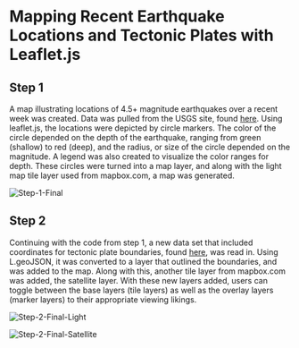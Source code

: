 # Mapping Recent Earthquake Locations and Tectonic Plates with Leaflet.js

## Step 1

A map illustrating locations of 4.5+ magnitude earthquakes over a recent week was created. Data was pulled from the USGS site, found [here](https://earthquake.usgs.gov/earthquakes/feed/v1.0/summary/4.5_week.geojson). Using leaflet.js, the locations were depicted by circle markers. The color of the circle depended on the depth of the earthquake, ranging from green (shallow) to red (deep), and the radius, or size of the circle depended on the magnitude. A legend was also created to visualize the color ranges for depth. These circles were turned into a map layer, and along with the light map tile layer used from mapbox.com, a map was generated.

![Step-1-Final](Images/Step-1-Final)


## Step 2

Continuing with the code from step 1, a new data set that included coordinates for tectonic plate boundaries, found [here](https://raw.githubusercontent.com/fraxen/tectonicplates/master/GeoJSON/PB2002_boundaries.json), was read in. Using L.geoJSON, it was converted to a layer that outlined the boundaries, and was added to the map. Along with this, another tile layer from mapbox.com was added, the satellite layer. With these new layers added, users can toggle between the base layers (tile layers) as well as the overlay layers (marker layers) to their appropriate viewing likings.

![Step-2-Final-Light](Images/Step-2-Final-Light)

![Step-2-Final-Satellite](Images/Step-2-Final-Satellite)
